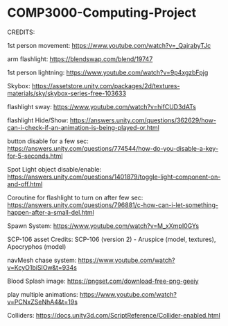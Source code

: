 # COMP3000-Computing-Project
 
CREDITS:

1st person movement:  https://www.youtube.com/watch?v=_QajrabyTJc

arm flashlight: https://blendswap.com/blend/19747

1st person lightning: https://www.youtube.com/watch?v=9p4xgzbFpjg

Skybox: https://assetstore.unity.com/packages/2d/textures-materials/sky/skybox-series-free-103633

flashlight sway: https://www.youtube.com/watch?v=hifCUD3dATs

flashlight Hide/Show: https://answers.unity.com/questions/362629/how-can-i-check-if-an-animation-is-being-played-or.html

button disable for a few sec: https://answers.unity.com/questions/774544/how-do-you-disable-a-key-for-5-seconds.html

Spot Light object disable/enable: https://answers.unity.com/questions/1401879/toggle-light-component-on-and-off.html

Coroutine for flashlight to turn on after few sec: https://answers.unity.com/questions/796881/c-how-can-i-let-something-happen-after-a-small-del.html

Spawn System: https://www.youtube.com/watch?v=M_xXmpI0GYs

SCP-106 asset Credits: SCP-106 (version 2) - Aruspice (model, textures), Apocryphos (model)

navMesh chase system: https://www.youtube.com/watch?v=KcyO1biSIOw&t=934s

Blood Splash image: https://pngset.com/download-free-png-geeiy

play multiple animations: https://www.youtube.com/watch?v=PCNxZSeNhA4&t=19s

Colliders: https://docs.unity3d.com/ScriptReference/Collider-enabled.html